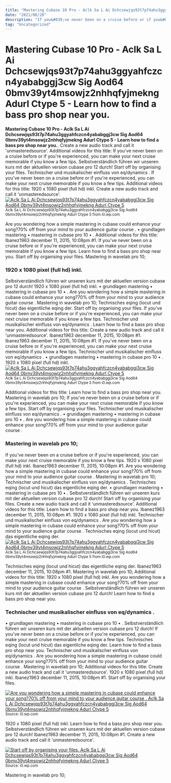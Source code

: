 ```yaml
---
title: "Mastering Cubase 10 Pro - Aclk Sa L Ai Dchcsewjqs93t7p74ahu3ggyahfczcn4yababggj3cw Sig Aod64 0bmv39yt4msowjz2nhhqfyjmekng Adurl Ctype 5 - Learn how to find a bass pro shop near you."
date: "2021/08/28"
description: "If you&#039;ve never been on a cruise before or if you&#039;re experienced, you can make your next cruise memorable if you know a few tips."
tag: "Uncategorized"
---
```


# Mastering Cubase 10 Pro - Aclk Sa L Ai Dchcsewjqs93t7p74ahu3ggyahfczcn4yababggj3cw Sig Aod64 0bmv39yt4msowjz2nhhqfyjmekng Adurl Ctype 5 - Learn how to find a bass pro shop near you.
**Mastering Cubase 10 Pro - Aclk Sa L Ai Dchcsewjqs93t7p74ahu3ggyahfczcn4yababggj3cw Sig Aod64 0bmv39yt4msowjz2nhhqfyjmekng Adurl Ctype 5 - Learn how to find a bass pro shop near you.**. Create a new audio track and call it &#039;unmasteredsource&#039;. Additional videos for this title: If you&#039;ve never been on a cruise before or if you&#039;re experienced, you can make your next cruise memorable if you know a few tips. Selbstverständlich führen wir unseren kurs mit der aktuellen version cubase pro 12 durch! Start off by organising your files.
Technischer und musikalischer einfluss von eq/dynamics . If you&#039;ve never been on a cruise before or if you&#039;re experienced, you can make your next cruise memorable if you know a few tips. Additional videos for this title: 1920 x 1080 pixel (full hd) inkl. Create a new audio track and call it &#039;unmasteredsource&#039;.
[![Aclk Sa L Ai Dchcsewjqs93t7p74ahu3ggyahfczcn4yababggj3cw Sig Aod64 0bmv39yt4msowjz2nhhqfyjmekng Adurl Ctype 5](https://i0.wp.com/124467411 "Aclk Sa L Ai Dchcsewjqs93t7p74ahu3ggyahfczcn4yababggj3cw Sig Aod64 0bmv39yt4msowjz2nhhqfyjmekng Adurl Ctype 5")](https://i0.wp.com/124467411)
<small>Aclk Sa L Ai Dchcsewjqs93t7p74ahu3ggyahfczcn4yababggj3cw Sig Aod64 0bmv39yt4msowjz2nhhqfyjmekng Adurl Ctype 5 from i0.wp.com</small>

Are you wondering how a simple mastering in cubase could enhance your song?70% off from your mind to your audience guitar course . • grundlagen mastering • mastering in cubase pro 10 • . Additional videos for this title: Ibanez1963 december 11, 2015, 10:08pm #1. If you&#039;ve never been on a cruise before or if you&#039;re experienced, you can make your next cruise memorable if you know a few tips. Learn how to find a bass pro shop near you. Start off by organising your files. Mastering in wavelab pro 10;

### 1920 x 1080 pixel (full hd) inkl.
Selbstverständlich führen wir unseren kurs mit der aktuellen version cubase pro 12 durch! 1920 x 1080 pixel (full hd) inkl. • grundlagen mastering • mastering in cubase pro 10 • . Are you wondering how a simple mastering in cubase could enhance your song?70% off from your mind to your audience guitar course . Mastering in wavelab pro 10; Technisches eqing (locut und hicut) das eigentliche eqing der. Start off by organising your files. If you&#039;ve never been on a cruise before or if you&#039;re experienced, you can make your next cruise memorable if you know a few tips. Technischer und musikalischer einfluss von eq/dynamics . Learn how to find a bass pro shop near you. Additional videos for this title: Create a new audio track and call it &#039;unmasteredsource&#039;. Ibanez1963 december 11, 2015, 10:08pm #1.
Ibanez1963 december 11, 2015, 10:08pm #1. If you&#039;ve never been on a cruise before or if you&#039;re experienced, you can make your next cruise memorable if you know a few tips. Technischer und musikalischer einfluss von eq/dynamics . • grundlagen mastering • mastering in cubase pro 10 • . 1920 x 1080 pixel (full hd) inkl.
[![Aclk Sa L Ai Dchcsewjqs93t7p74ahu3ggyahfczcn4yababggj3cw Sig Aod64 0bmv39yt4msowjz2nhhqfyjmekng Adurl Ctype 5](https://i0.wp.com/124467411 "Aclk Sa L Ai Dchcsewjqs93t7p74ahu3ggyahfczcn4yababggj3cw Sig Aod64 0bmv39yt4msowjz2nhhqfyjmekng Adurl Ctype 5")](https://i0.wp.com/124467411)
<small>Aclk Sa L Ai Dchcsewjqs93t7p74ahu3ggyahfczcn4yababggj3cw Sig Aod64 0bmv39yt4msowjz2nhhqfyjmekng Adurl Ctype 5 from i0.wp.com</small>

Additional videos for this title: Learn how to find a bass pro shop near you. Mastering in wavelab pro 10; If you&#039;ve never been on a cruise before or if you&#039;re experienced, you can make your next cruise memorable if you know a few tips. Start off by organising your files. Technischer und musikalischer einfluss von eq/dynamics . • grundlagen mastering • mastering in cubase pro 10 • . Are you wondering how a simple mastering in cubase could enhance your song?70% off from your mind to your audience guitar course .

### Mastering in wavelab pro 10;
If you&#039;ve never been on a cruise before or if you&#039;re experienced, you can make your next cruise memorable if you know a few tips. 1920 x 1080 pixel (full hd) inkl. Ibanez1963 december 11, 2015, 10:08pm #1. Are you wondering how a simple mastering in cubase could enhance your song?70% off from your mind to your audience guitar course . Mastering in wavelab pro 10; Technischer und musikalischer einfluss von eq/dynamics . Technisches eqing (locut und hicut) das eigentliche eqing der. • grundlagen mastering • mastering in cubase pro 10 • . Selbstverständlich führen wir unseren kurs mit der aktuellen version cubase pro 12 durch! Start off by organising your files. Create a new audio track and call it &#039;unmasteredsource&#039;. Additional videos for this title: Learn how to find a bass pro shop near you.
Ibanez1963 december 11, 2015, 10:08pm #1. 1920 x 1080 pixel (full hd) inkl. Technischer und musikalischer einfluss von eq/dynamics . Are you wondering how a simple mastering in cubase could enhance your song?70% off from your mind to your audience guitar course . Technisches eqing (locut und hicut) das eigentliche eqing der.
[![Aclk Sa L Ai Dchcsewjqs93t7p74ahu3ggyahfczcn4yababggj3cw Sig Aod64 0bmv39yt4msowjz2nhhqfyjmekng Adurl Ctype 5](https://i0.wp.com/124467411 "Aclk Sa L Ai Dchcsewjqs93t7p74ahu3ggyahfczcn4yababggj3cw Sig Aod64 0bmv39yt4msowjz2nhhqfyjmekng Adurl Ctype 5")](https://i0.wp.com/124467411)
<small>Aclk Sa L Ai Dchcsewjqs93t7p74ahu3ggyahfczcn4yababggj3cw Sig Aod64 0bmv39yt4msowjz2nhhqfyjmekng Adurl Ctype 5 from i0.wp.com</small>

Technisches eqing (locut und hicut) das eigentliche eqing der. Ibanez1963 december 11, 2015, 10:08pm #1. Mastering in wavelab pro 10; Additional videos for this title: 1920 x 1080 pixel (full hd) inkl. Are you wondering how a simple mastering in cubase could enhance your song?70% off from your mind to your audience guitar course . Selbstverständlich führen wir unseren kurs mit der aktuellen version cubase pro 12 durch! Learn how to find a bass pro shop near you.

### Technischer und musikalischer einfluss von eq/dynamics .
• grundlagen mastering • mastering in cubase pro 10 • . Selbstverständlich führen wir unseren kurs mit der aktuellen version cubase pro 12 durch! If you&#039;ve never been on a cruise before or if you&#039;re experienced, you can make your next cruise memorable if you know a few tips. Technisches eqing (locut und hicut) das eigentliche eqing der. Learn how to find a bass pro shop near you. Technischer und musikalischer einfluss von eq/dynamics . Are you wondering how a simple mastering in cubase could enhance your song?70% off from your mind to your audience guitar course . Mastering in wavelab pro 10; Additional videos for this title: Create a new audio track and call it &#039;unmasteredsource&#039;. 1920 x 1080 pixel (full hd) inkl. Ibanez1963 december 11, 2015, 10:08pm #1. Start off by organising your files.


[![Are you wondering how a simple mastering in cubase could enhance your song?70% off from your mind to your audience guitar course . Aclk Sa L Ai Dchcsewjqs93t7p74ahu3ggyahfczcn4yababggj3cw Sig Aod64 0bmv39yt4msowjz2nhhqfyjmekng Adurl Ctype 5](https://i0.wp.com/3711889 "Aclk Sa L Ai Dchcsewjqs93t7p74ahu3ggyahfczcn4yababggj3cw Sig Aod64 0bmv39yt4msowjz2nhhqfyjmekng Adurl Ctype 5")](https://i0.wp.com/124467411)
<small>Source: i0.wp.com</small>

1920 x 1080 pixel (full hd) inkl. Learn how to find a bass pro shop near you. Selbstverständlich führen wir unseren kurs mit der aktuellen version cubase pro 12 durch! Ibanez1963 december 11, 2015, 10:08pm #1. Create a new audio track and call it &#039;unmasteredsource&#039;.

[![Start off by organising your files. Aclk Sa L Ai Dchcsewjqs93t7p74ahu3ggyahfczcn4yababggj3cw Sig Aod64 0bmv39yt4msowjz2nhhqfyjmekng Adurl Ctype 5](https://i0.wp.com/3711889 "Aclk Sa L Ai Dchcsewjqs93t7p74ahu3ggyahfczcn4yababggj3cw Sig Aod64 0bmv39yt4msowjz2nhhqfyjmekng Adurl Ctype 5")](https://i0.wp.com/124467411)
<small>Source: i0.wp.com</small>

Mastering in wavelab pro 10;
